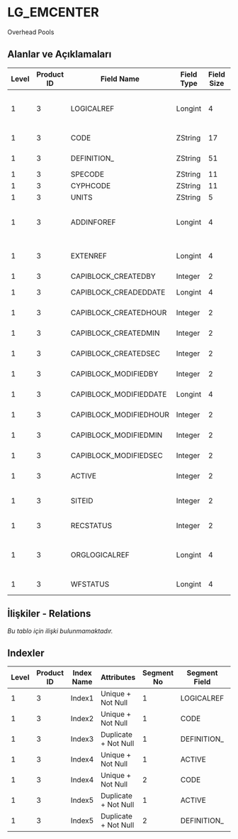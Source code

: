 # LG_EMCENTER

Overhead Pools

## Alanlar ve Açıklamaları

| Level | Product ID | Field Name | Field Type | Field Size | Field Offset | Türkçe Açıklama | Expression |
| ----- | ---------- | ---------- | ---------- | ---------- | ------------ | --------------- | ---------- |
| 1 | 3 | LOGICALREF | Longint | 4 | 0 | Masraf Merkezi Log. Ref. | Overhead Pool Logical Reference |
| 1 | 3 | CODE | ZString | 17 | 4 | Genel gider kodu | Overhead Code |
| 1 | 3 | DEFINITION_ | ZString | 51 | 21 | Genel gider açıklaması | Overhead Description |
| 1 | 3 | SPECODE | ZString | 11 | 72 | Özel Kod | Aux. Code |
| 1 | 3 | CYPHCODE | ZString | 11 | 83 | Yetki Kodu | Auth. Code |
| 1 | 3 | UNITS | ZString | 5 | 94 | Birim | Unit |
| 1 | 3 | ADDINFOREF | Longint | 4 | 99 | Ek Bilgi Ref. | Data Extension File Reference |
| 1 | 3 | EXTENREF | Longint | 4 | 103 | Dosya Uzantısı Referansı | Extension File Reference |
| 1 | 3 | CAPIBLOCK_CREATEDBY | Integer | 2 | 107 | Oluşturan | Created By |
| 1 | 3 | CAPIBLOCK_CREADEDDATE | Longint | 4 | 109 | Oluşturulma Tarihi | Created Date |
| 1 | 3 | CAPIBLOCK_CREATEDHOUR | Integer | 2 | 113 | Oluşturulma Saati | Created Hour |
| 1 | 3 | CAPIBLOCK_CREATEDMIN | Integer | 2 | 115 | Oluşturulma Dakikası | Created Minute |
| 1 | 3 | CAPIBLOCK_CREATEDSEC | Integer | 2 | 117 | Oluşturulma Saniyesi | Created Second |
| 1 | 3 | CAPIBLOCK_MODIFIEDBY | Integer | 2 | 119 | Değiştiren | Modified By |
| 1 | 3 | CAPIBLOCK_MODIFIEDDATE | Longint | 4 | 121 | Değiştirilme Tarihi | Modified Date |
| 1 | 3 | CAPIBLOCK_MODIFIEDHOUR | Integer | 2 | 125 | Değiştirilme Saati | Modified Hour |
| 1 | 3 | CAPIBLOCK_MODIFIEDMIN | Integer | 2 | 127 | Değiştirilme Dakikası | Modified Minute |
| 1 | 3 | CAPIBLOCK_MODIFIEDSEC | Integer | 2 | 129 | Değiştirilme Saniyesi | Modified Second |
| 1 | 3 | ACTIVE | Integer | 2 | 131 | Kullanım durumu | Usage Status |
| 1 | 3 | SITEID | Integer | 2 | 133 | Veri Merkezi | Data Processing Site |
| 1 | 3 | RECSTATUS | Integer | 2 | 135 | Kayıt Durumu | Record Status |
| 1 | 3 | ORGLOGICALREF | Longint | 4 | 137 | Orijinal Kayıt Log. Ref. | Original Record Logical Reference |
| 1 | 3 | WFSTATUS | Longint | 4 | 141 | Kullanımda Değil | Not In Use |

## İlişkiler - Relations

*Bu tablo için ilişki bulunmamaktadır.*

## Indexler

| Level | Product ID | Index Name | Attributes | Segment No | Segment Field | Sense |
| ----- | ---------- | ---------- | ---------- | ---------- | ------------- | ----- |
| 1 | 3 | Index1 | Unique + Not Null | 1 | LOGICALREF | Ascending |
| 1 | 3 | Index2 | Unique + Not Null | 1 | CODE | Ascending |
| 1 | 3 | Index3 | Duplicate + Not Null | 1 | DEFINITION_ | Ascending |
| 1 | 3 | Index4 | Unique + Not Null | 1 | ACTIVE | Ascending |
| 1 | 3 | Index4 | Unique + Not Null | 2 | CODE | Ascending |
| 1 | 3 | Index5 | Duplicate + Not Null | 1 | ACTIVE | Ascending |
| 1 | 3 | Index5 | Duplicate + Not Null | 2 | DEFINITION_ | Ascending |
